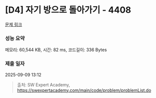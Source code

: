 # [D4] 자기 방으로 돌아가기 - 4408 

[문제 링크](https://swexpertacademy.com/main/code/problem/problemDetail.do?contestProbId=AWNcJ2sapZMDFAV8) 

### 성능 요약

메모리: 60,544 KB, 시간: 82 ms, 코드길이: 336 Bytes

### 제출 일자

2025-09-09 13:12



> 출처: SW Expert Academy, https://swexpertacademy.com/main/code/problem/problemList.do